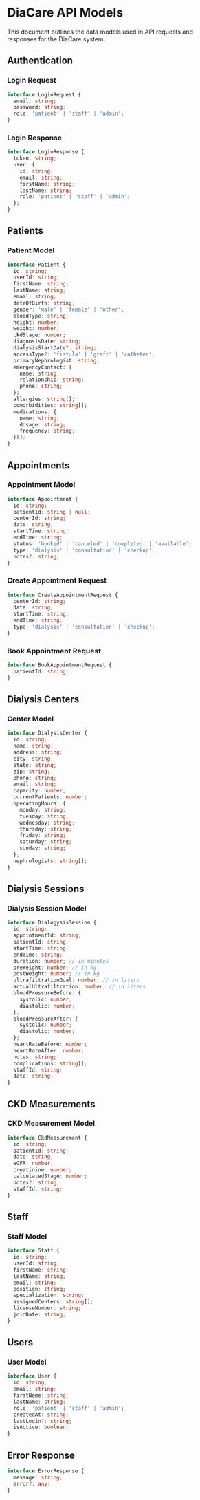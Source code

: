 
# DiaCare API Models

This document outlines the data models used in API requests and responses for the DiaCare system.

## Authentication

### Login Request
```typescript
interface LoginRequest {
  email: string;
  password: string;
  role: 'patient' | 'staff' | 'admin';
}
```

### Login Response
```typescript
interface LoginResponse {
  token: string;
  user: {
    id: string;
    email: string;
    firstName: string;
    lastName: string;
    role: 'patient' | 'staff' | 'admin';
  };
}
```

## Patients

### Patient Model
```typescript
interface Patient {
  id: string;
  userId: string;
  firstName: string;
  lastName: string;
  email: string;
  dateOfBirth: string;
  gender: 'male' | 'female' | 'other';
  bloodType: string;
  height: number;
  weight: number;
  ckdStage: number;
  diagnosisDate: string;
  dialysisStartDate?: string;
  accessType?: 'fistula' | 'graft' | 'catheter';
  primaryNephrologist: string;
  emergencyContact: {
    name: string;
    relationship: string;
    phone: string;
  };
  allergies: string[];
  comorbidities: string[];
  medications: {
    name: string;
    dosage: string;
    frequency: string;
  }[];
}
```

## Appointments

### Appointment Model
```typescript
interface Appointment {
  id: string;
  patientId: string | null;
  centerId: string;
  date: string;
  startTime: string;
  endTime: string;
  status: 'booked' | 'canceled' | 'completed' | 'available';
  type: 'dialysis' | 'consultation' | 'checkup';
  notes?: string;
}
```

### Create Appointment Request
```typescript
interface CreateAppointmentRequest {
  centerId: string;
  date: string;
  startTime: string;
  endTime: string;
  type: 'dialysis' | 'consultation' | 'checkup';
}
```

### Book Appointment Request
```typescript
interface BookAppointmentRequest {
  patientId: string;
}
```

## Dialysis Centers

### Center Model
```typescript
interface DialysisCenter {
  id: string;
  name: string;
  address: string;
  city: string;
  state: string;
  zip: string;
  phone: string;
  email: string;
  capacity: number;
  currentPatients: number;
  operatingHours: {
    monday: string;
    tuesday: string;
    wednesday: string;
    thursday: string;
    friday: string;
    saturday: string;
    sunday: string;
  };
  nephrologists: string[];
}
```

## Dialysis Sessions

### Dialysis Session Model
```typescript
interface DialogysisSession {
  id: string;
  appointmentId: string;
  patientId: string;
  startTime: string;
  endTime: string;
  duration: number; // in minutes
  preWeight: number; // in kg
  postWeight: number; // in kg
  ultrafiltrationGoal: number; // in liters
  actualUltrafiltration: number; // in liters
  bloodPressureBefore: {
    systolic: number;
    diastolic: number;
  };
  bloodPressureAfter: {
    systolic: number;
    diastolic: number;
  };
  heartRateBefore: number;
  heartRateAfter: number;
  notes: string;
  complications: string[];
  staffId: string;
  date: string;
}
```

## CKD Measurements

### CKD Measurement Model
```typescript
interface CkdMeasurement {
  id: string;
  patientId: string;
  date: string;
  eGFR: number;
  creatinine: number;
  calculatedStage: number;
  notes?: string;
  staffId: string;
}
```

## Staff

### Staff Model
```typescript
interface Staff {
  id: string;
  userId: string;
  firstName: string;
  lastName: string;
  email: string;
  position: string;
  specialization: string;
  assignedCenters: string[];
  licenseNumber: string;
  joinDate: string;
}
```

## Users

### User Model
```typescript
interface User {
  id: string;
  email: string;
  firstName: string;
  lastName: string;
  role: 'patient' | 'staff' | 'admin';
  createdAt: string;
  lastLogin?: string;
  isActive: boolean;
}
```

## Error Response

```typescript
interface ErrorResponse {
  message: string;
  error?: any;
}
```
